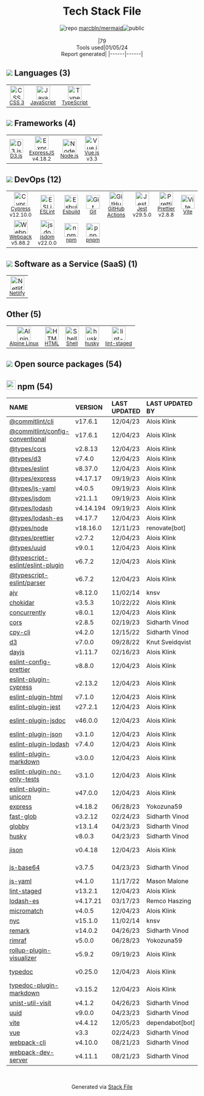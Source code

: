 <!--
&lt;--- Readme.md Snippet without images Start ---&gt;
## Tech Stack
marcbln/mermaid is built on the following main stack:

- [Jest](http://facebook.github.io/jest/) – Javascript Testing Framework
- [Node.js](http://nodejs.org/) – Frameworks (Full Stack)
- [ExpressJS](http://expressjs.com/) – Microframeworks (Backend)
- [JavaScript](https://developer.mozilla.org/en-US/docs/Web/JavaScript) – Languages
- [D3.js](http://d3js.org/) – Charting Libraries
- [TypeScript](http://www.typescriptlang.org) – Languages
- [Webpack](http://webpack.js.org) – JS Build Tools / JS Task Runners
- [Netlify](https://www.netlify.com/) – Static Web Hosting
- [ESLint](http://eslint.org/) – Code Review
- [Vue.js](http://vuejs.org/) – Javascript UI Libraries
- [Shell](https://en.wikipedia.org/wiki/Shell_script) – Shells
- [Alpine Linux](https://www.alpinelinux.org/) – Operating Systems
- [Prettier](https://prettier.io/) – Code Review
- [jsdom](https://github.com/jsdom/jsdom) – Headless Browsers
- [Cypress](https://www.cypress.io/) – Javascript Testing Framework
- [pnpm](https://pnpm.js.org/) – Package Managers
- [GitHub Actions](https://github.com/features/actions) – Continuous Integration
- [Vite](https://vitejs.dev/) – JS Build Tools / JS Task Runners
- [Esbuild](https://esbuild.github.io/) – JS Build Tools / JS Task Runners

Full tech stack [here](/techstack.md)

&lt;--- Readme.md Snippet without images End ---&gt;

&lt;--- Readme.md Snippet with images Start ---&gt;
## Tech Stack
marcbln/mermaid is built on the following main stack:

- <img width='25' height='25' src='https://img.stackshare.io/service/830/jest.png' alt='Jest'/> [Jest](http://facebook.github.io/jest/) – Javascript Testing Framework
- <img width='25' height='25' src='https://img.stackshare.io/service/1011/n1JRsFeB_400x400.png' alt='Node.js'/> [Node.js](http://nodejs.org/) – Frameworks (Full Stack)
- <img width='25' height='25' src='https://img.stackshare.io/service/1163/hashtag.png' alt='ExpressJS'/> [ExpressJS](http://expressjs.com/) – Microframeworks (Backend)
- <img width='25' height='25' src='https://img.stackshare.io/service/1209/javascript.jpeg' alt='JavaScript'/> [JavaScript](https://developer.mozilla.org/en-US/docs/Web/JavaScript) – Languages
- <img width='25' height='25' src='https://img.stackshare.io/service/1491/HgKolWB5_400x400.jpg' alt='D3.js'/> [D3.js](http://d3js.org/) – Charting Libraries
- <img width='25' height='25' src='https://img.stackshare.io/service/1612/bynNY5dJ.jpg' alt='TypeScript'/> [TypeScript](http://www.typescriptlang.org) – Languages
- <img width='25' height='25' src='https://img.stackshare.io/service/1682/IMG_4636.PNG' alt='Webpack'/> [Webpack](http://webpack.js.org) – JS Build Tools / JS Task Runners
- <img width='25' height='25' src='https://img.stackshare.io/service/2748/default_5dfbb146cf22182bca88c7d07f2515a5888fc12a.jpg' alt='Netlify'/> [Netlify](https://www.netlify.com/) – Static Web Hosting
- <img width='25' height='25' src='https://img.stackshare.io/service/3337/Q4L7Jncy.jpg' alt='ESLint'/> [ESLint](http://eslint.org/) – Code Review
- <img width='25' height='25' src='https://img.stackshare.io/service/3837/paeckCWC.png' alt='Vue.js'/> [Vue.js](http://vuejs.org/) – Javascript UI Libraries
- <img width='25' height='25' src='https://img.stackshare.io/service/4631/default_c2062d40130562bdc836c13dbca02d318205a962.png' alt='Shell'/> [Shell](https://en.wikipedia.org/wiki/Shell_script) – Shells
- <img width='25' height='25' src='https://img.stackshare.io/service/6429/alpine_linux.png' alt='Alpine Linux'/> [Alpine Linux](https://www.alpinelinux.org/) – Operating Systems
- <img width='25' height='25' src='https://img.stackshare.io/service/7035/default_66f265943abed56bcdbfca1c866a4261b1fbb063.jpg' alt='Prettier'/> [Prettier](https://prettier.io/) – Code Review
- <img width='25' height='25' src='https://img.stackshare.io/service/7054/preview.jpeg' alt='jsdom'/> [jsdom](https://github.com/jsdom/jsdom) – Headless Browsers
- <img width='25' height='25' src='https://img.stackshare.io/service/9231/default_66c5c1a197dcd0232e41e4ab6299d119b4e165b3.png' alt='Cypress'/> [Cypress](https://www.cypress.io/) – Javascript Testing Framework
- <img width='25' height='25' src='https://img.stackshare.io/service/10903/JLVo_YPe_400x400.jpg' alt='pnpm'/> [pnpm](https://pnpm.js.org/) – Package Managers
- <img width='25' height='25' src='https://img.stackshare.io/service/11563/actions.png' alt='GitHub Actions'/> [GitHub Actions](https://github.com/features/actions) – Continuous Integration
- <img width='25' height='25' src='https://img.stackshare.io/service/21547/default_1aeac791cde11ff66cc0b20dcc6144eeb185c905.png' alt='Vite'/> [Vite](https://vitejs.dev/) – JS Build Tools / JS Task Runners
- <img width='25' height='25' src='https://img.stackshare.io/service/25166/default_2dcc9286a150737a14625d18f6f93747f72be430.png' alt='Esbuild'/> [Esbuild](https://esbuild.github.io/) – JS Build Tools / JS Task Runners

Full tech stack [here](/techstack.md)

&lt;--- Readme.md Snippet with images End ---&gt;
-->
<div align="center">

# Tech Stack File
![](https://img.stackshare.io/repo.svg "repo") [marcbln/mermaid](https://github.com/marcbln/mermaid)![](https://img.stackshare.io/public_badge.svg "public")
<br/><br/>
|79<br/>Tools used|01/05/24 <br/>Report generated|
|------|------|
</div>

## <img src='https://img.stackshare.io/languages.svg'/> Languages (3)
<table><tr>
  <td align='center'>
  <img width='36' height='36' src='https://img.stackshare.io/service/6727/css.png' alt='CSS 3'>
  <br>
  <sub><a href="https://developer.mozilla.org/en-US/docs/Web/CSS/CSS3">CSS 3</a></sub>
  <br>
  <sub></sub>
</td>

<td align='center'>
  <img width='36' height='36' src='https://img.stackshare.io/service/1209/javascript.jpeg' alt='JavaScript'>
  <br>
  <sub><a href="https://developer.mozilla.org/en-US/docs/Web/JavaScript">JavaScript</a></sub>
  <br>
  <sub></sub>
</td>

<td align='center'>
  <img width='36' height='36' src='https://img.stackshare.io/service/1612/bynNY5dJ.jpg' alt='TypeScript'>
  <br>
  <sub><a href="http://www.typescriptlang.org">TypeScript</a></sub>
  <br>
  <sub></sub>
</td>

</tr>
</table>

## <img src='https://img.stackshare.io/frameworks.svg'/> Frameworks (4)
<table><tr>
  <td align='center'>
  <img width='36' height='36' src='https://img.stackshare.io/service/1491/HgKolWB5_400x400.jpg' alt='D3.js'>
  <br>
  <sub><a href="http://d3js.org/">D3.js</a></sub>
  <br>
  <sub></sub>
</td>

<td align='center'>
  <img width='36' height='36' src='https://img.stackshare.io/service/1163/hashtag.png' alt='ExpressJS'>
  <br>
  <sub><a href="http://expressjs.com/">ExpressJS</a></sub>
  <br>
  <sub>v4.18.2</sub>
</td>

<td align='center'>
  <img width='36' height='36' src='https://img.stackshare.io/service/1011/n1JRsFeB_400x400.png' alt='Node.js'>
  <br>
  <sub><a href="http://nodejs.org/">Node.js</a></sub>
  <br>
  <sub></sub>
</td>

<td align='center'>
  <img width='36' height='36' src='https://img.stackshare.io/service/3837/paeckCWC.png' alt='Vue.js'>
  <br>
  <sub><a href="http://vuejs.org/">Vue.js</a></sub>
  <br>
  <sub>v3.3</sub>
</td>

</tr>
</table>

## <img src='https://img.stackshare.io/devops.svg'/> DevOps (12)
<table><tr>
  <td align='center'>
  <img width='36' height='36' src='https://img.stackshare.io/service/9231/default_66c5c1a197dcd0232e41e4ab6299d119b4e165b3.png' alt='Cypress'>
  <br>
  <sub><a href="https://www.cypress.io/">Cypress</a></sub>
  <br>
  <sub>v12.10.0</sub>
</td>

<td align='center'>
  <img width='36' height='36' src='https://img.stackshare.io/service/3337/Q4L7Jncy.jpg' alt='ESLint'>
  <br>
  <sub><a href="http://eslint.org/">ESLint</a></sub>
  <br>
  <sub></sub>
</td>

<td align='center'>
  <img width='36' height='36' src='https://img.stackshare.io/service/25166/default_2dcc9286a150737a14625d18f6f93747f72be430.png' alt='Esbuild'>
  <br>
  <sub><a href="https://esbuild.github.io/">Esbuild</a></sub>
  <br>
  <sub></sub>
</td>

<td align='center'>
  <img width='36' height='36' src='https://img.stackshare.io/service/1046/git.png' alt='Git'>
  <br>
  <sub><a href="http://git-scm.com/">Git</a></sub>
  <br>
  <sub></sub>
</td>

<td align='center'>
  <img width='36' height='36' src='https://img.stackshare.io/service/11563/actions.png' alt='GitHub Actions'>
  <br>
  <sub><a href="https://github.com/features/actions">GitHub Actions</a></sub>
  <br>
  <sub></sub>
</td>

<td align='center'>
  <img width='36' height='36' src='https://img.stackshare.io/service/830/jest.png' alt='Jest'>
  <br>
  <sub><a href="http://facebook.github.io/jest/">Jest</a></sub>
  <br>
  <sub>v29.5.0</sub>
</td>

<td align='center'>
  <img width='36' height='36' src='https://img.stackshare.io/service/7035/default_66f265943abed56bcdbfca1c866a4261b1fbb063.jpg' alt='Prettier'>
  <br>
  <sub><a href="https://prettier.io/">Prettier</a></sub>
  <br>
  <sub>v2.8.8</sub>
</td>

<td align='center'>
  <img width='36' height='36' src='https://img.stackshare.io/service/21547/default_1aeac791cde11ff66cc0b20dcc6144eeb185c905.png' alt='Vite'>
  <br>
  <sub><a href="https://vitejs.dev/">Vite</a></sub>
  <br>
  <sub></sub>
</td>

</tr>
<tr>
  <td align='center'>
  <img width='36' height='36' src='https://img.stackshare.io/service/1682/IMG_4636.PNG' alt='Webpack'>
  <br>
  <sub><a href="http://webpack.js.org">Webpack</a></sub>
  <br>
  <sub>v5.88.2</sub>
</td>

<td align='center'>
  <img width='36' height='36' src='https://img.stackshare.io/service/7054/preview.jpeg' alt='jsdom'>
  <br>
  <sub><a href="https://github.com/jsdom/jsdom">jsdom</a></sub>
  <br>
  <sub>v22.0.0</sub>
</td>

<td align='center'>
  <img width='36' height='36' src='https://img.stackshare.io/service/1120/lejvzrnlpb308aftn31u.png' alt='npm'>
  <br>
  <sub><a href="https://www.npmjs.com/">npm</a></sub>
  <br>
  <sub></sub>
</td>

<td align='center'>
  <img width='36' height='36' src='https://img.stackshare.io/service/10903/JLVo_YPe_400x400.jpg' alt='pnpm'>
  <br>
  <sub><a href="https://pnpm.js.org/">pnpm</a></sub>
  <br>
  <sub></sub>
</td>

</tr>
</table>

## <img src='https://img.stackshare.io/saas.svg'/> Software as a Service (SaaS) (1)
<table><tr>
  <td align='center'>
  <img width='36' height='36' src='https://img.stackshare.io/service/2748/default_5dfbb146cf22182bca88c7d07f2515a5888fc12a.jpg' alt='Netlify'>
  <br>
  <sub><a href="https://www.netlify.com/">Netlify</a></sub>
  <br>
  <sub></sub>
</td>

</tr>
</table>

## Other (5)
<table><tr>
  <td align='center'>
  <img width='36' height='36' src='https://img.stackshare.io/service/6429/alpine_linux.png' alt='Alpine Linux'>
  <br>
  <sub><a href="https://www.alpinelinux.org/">Alpine Linux</a></sub>
  <br>
  <sub></sub>
</td>

<td align='center'>
  <img width='36' height='36' src='https://img.stackshare.io/service/2270/no-img-open-source.png' alt='HTML'>
  <br>
  <sub><a href="http://">HTML</a></sub>
  <br>
  <sub></sub>
</td>

<td align='center'>
  <img width='36' height='36' src='https://img.stackshare.io/service/4631/default_c2062d40130562bdc836c13dbca02d318205a962.png' alt='Shell'>
  <br>
  <sub><a href="https://en.wikipedia.org/wiki/Shell_script">Shell</a></sub>
  <br>
  <sub></sub>
</td>

<td align='center'>
  <img width='36' height='36' src='https://img.stackshare.io/service/9527/5502029.jpeg' alt='husky'>
  <br>
  <sub><a href="https://github.com/typicode/husky">husky</a></sub>
  <br>
  <sub></sub>
</td>

<td align='center'>
  <img width='36' height='36' src='https://img.stackshare.io/service/10577/11071.jpeg' alt='lint-staged'>
  <br>
  <sub><a href="https://github.com/okonet/lint-staged">lint-staged</a></sub>
  <br>
  <sub></sub>
</td>

</tr>
</table>


## <img src='https://img.stackshare.io/group.svg' /> Open source packages (54)</h2>

## <img width='24' height='24' src='https://img.stackshare.io/service/1120/lejvzrnlpb308aftn31u.png'/> npm (54)

|NAME|VERSION|LAST UPDATED|LAST UPDATED BY|LICENSE|VULNERABILITIES|
|:------|:------|:------|:------|:------|:------|
|[@commitlint/cli](https://www.npmjs.com/@commitlint/cli)|v17.6.1|12/04/23|Alois Klink |MIT|N/A|
|[@commitlint/config-conventional](https://www.npmjs.com/@commitlint/config-conventional)|v17.6.1|12/04/23|Alois Klink |MIT|N/A|
|[@types/cors](https://www.npmjs.com/@types/cors)|v2.8.13|12/04/23|Alois Klink |MIT|N/A|
|[@types/d3](https://www.npmjs.com/@types/d3)|v7.4.0|12/04/23|Alois Klink |MIT|N/A|
|[@types/eslint](https://www.npmjs.com/@types/eslint)|v8.37.0|12/04/23|Alois Klink |MIT|N/A|
|[@types/express](https://www.npmjs.com/@types/express)|v4.17.17|09/19/23|Alois Klink |MIT|N/A|
|[@types/js-yaml](https://www.npmjs.com/@types/js-yaml)|v4.0.5|09/19/23|Alois Klink |MIT|N/A|
|[@types/jsdom](https://www.npmjs.com/@types/jsdom)|v21.1.1|09/19/23|Alois Klink |MIT|N/A|
|[@types/lodash](https://www.npmjs.com/@types/lodash)|v4.14.194|09/19/23|Alois Klink |MIT|N/A|
|[@types/lodash-es](https://www.npmjs.com/@types/lodash-es)|v4.17.7|12/04/23|Alois Klink |MIT|N/A|
|[@types/node](https://www.npmjs.com/@types/node)|v18.16.0|12/11/23|renovate[bot] |MIT|N/A|
|[@types/prettier](https://www.npmjs.com/@types/prettier)|v2.7.2|12/04/23|Alois Klink |MIT|N/A|
|[@types/uuid](https://www.npmjs.com/@types/uuid)|v9.0.1|12/04/23|Alois Klink |MIT|N/A|
|[@typescript-eslint/eslint-plugin](https://www.npmjs.com/@typescript-eslint/eslint-plugin)|v6.7.2|12/04/23|Alois Klink |MIT|N/A|
|[@typescript-eslint/parser](https://www.npmjs.com/@typescript-eslint/parser)|v6.7.2|12/04/23|Alois Klink |BSD-2-Clause|N/A|
|[ajv](https://www.npmjs.com/ajv)|v8.12.0|11/02/14|knsv |MIT|N/A|
|[chokidar](https://www.npmjs.com/chokidar)|v3.5.3|10/22/22|Alois Klink |MIT|N/A|
|[concurrently](https://www.npmjs.com/concurrently)|v8.0.1|12/04/23|Alois Klink |MIT|N/A|
|[cors](https://www.npmjs.com/cors)|v2.8.5|02/19/23|Sidharth Vinod |MIT|N/A|
|[cpy-cli](https://www.npmjs.com/cpy-cli)|v4.2.0|12/15/22|Sidharth Vinod |MIT|N/A|
|[d3](https://www.npmjs.com/d3)|v7.0.0|09/28/22|Knut Sveidqvist |ISC|N/A|
|[dayjs](https://www.npmjs.com/dayjs)|v1.11.7|02/16/23|Alois Klink |MIT|N/A|
|[eslint-config-prettier](https://www.npmjs.com/eslint-config-prettier)|v8.8.0|12/04/23|Alois Klink |MIT|N/A|
|[eslint-plugin-cypress](https://www.npmjs.com/eslint-plugin-cypress)|v2.13.2|12/04/23|Alois Klink |MIT|N/A|
|[eslint-plugin-html](https://www.npmjs.com/eslint-plugin-html)|v7.1.0|12/04/23|Alois Klink |ISC|N/A|
|[eslint-plugin-jest](https://www.npmjs.com/eslint-plugin-jest)|v27.2.1|12/04/23|Alois Klink |MIT|N/A|
|[eslint-plugin-jsdoc](https://www.npmjs.com/eslint-plugin-jsdoc)|v46.0.0|12/04/23|Alois Klink |BSD-3-Clause|N/A|
|[eslint-plugin-json](https://www.npmjs.com/eslint-plugin-json)|v3.1.0|12/04/23|Alois Klink |MIT|N/A|
|[eslint-plugin-lodash](https://www.npmjs.com/eslint-plugin-lodash)|v7.4.0|12/04/23|Alois Klink |MIT|N/A|
|[eslint-plugin-markdown](https://www.npmjs.com/eslint-plugin-markdown)|v3.0.0|12/04/23|Alois Klink |MIT|N/A|
|[eslint-plugin-no-only-tests](https://www.npmjs.com/eslint-plugin-no-only-tests)|v3.1.0|12/04/23|Alois Klink |MIT|N/A|
|[eslint-plugin-unicorn](https://www.npmjs.com/eslint-plugin-unicorn)|v47.0.0|12/04/23|Alois Klink |MIT|N/A|
|[express](https://www.npmjs.com/express)|v4.18.2|06/28/23|Yokozuna59 |MIT|N/A|
|[fast-glob](https://www.npmjs.com/fast-glob)|v3.2.12|02/24/23|Sidharth Vinod |MIT|N/A|
|[globby](https://www.npmjs.com/globby)|v13.1.4|04/23/23|Sidharth Vinod |MIT|N/A|
|[husky](https://www.npmjs.com/husky)|v8.0.3|04/23/23|Sidharth Vinod |MIT|N/A|
|[jison](https://www.npmjs.com/jison)|v0.4.18|12/04/23|Alois Klink |MIT|[CVE-2020-8178](https://github.com/advisories/GHSA-vr9x-mm65-2438) (High)|
|[js-base64](https://www.npmjs.com/js-base64)|v3.7.5|04/23/23|Sidharth Vinod |BSD-3-Clause|N/A|
|[js-yaml](https://www.npmjs.com/js-yaml)|v4.1.0|11/17/22|Mason Malone |MIT|N/A|
|[lint-staged](https://www.npmjs.com/lint-staged)|v13.2.1|12/04/23|Alois Klink |MIT|N/A|
|[lodash-es](https://www.npmjs.com/lodash-es)|v4.17.21|03/17/23|Remco Haszing |MIT|N/A|
|[micromatch](https://www.npmjs.com/micromatch)|v4.0.5|12/04/23|Alois Klink |MIT|N/A|
|[nyc](https://www.npmjs.com/nyc)|v15.1.0|11/02/14|knsv |ISC|N/A|
|[remark](https://www.npmjs.com/remark)|v14.0.2|04/26/23|Sidharth Vinod |MIT|N/A|
|[rimraf](https://www.npmjs.com/rimraf)|v5.0.0|06/28/23|Yokozuna59 |ISC|N/A|
|[rollup-plugin-visualizer](https://www.npmjs.com/rollup-plugin-visualizer)|v5.9.2|09/19/23|Alois Klink |MIT|N/A|
|[typedoc](https://www.npmjs.com/typedoc)|v0.25.0|12/04/23|Alois Klink |Apache-2.0|N/A|
|[typedoc-plugin-markdown](https://www.npmjs.com/typedoc-plugin-markdown)|v3.15.2|12/04/23|Alois Klink |MIT|N/A|
|[unist-util-visit](https://www.npmjs.com/unist-util-visit)|v4.1.2|04/26/23|Sidharth Vinod |MIT|N/A|
|[uuid](https://www.npmjs.com/uuid)|v9.0.0|04/23/23|Sidharth Vinod |MIT|N/A|
|[vite](https://www.npmjs.com/vite)|v4.4.12|12/05/23|dependabot[bot] |N/A|N/A|
|[vue](https://www.npmjs.com/vue)|v3.3|02/24/23|Sidharth Vinod |MIT|N/A|
|[webpack-cli](https://www.npmjs.com/webpack-cli)|v4.10.0|08/21/23|Sidharth Vinod |MIT|N/A|
|[webpack-dev-server](https://www.npmjs.com/webpack-dev-server)|v4.11.1|08/21/23|Sidharth Vinod |MIT|N/A|

<br/>
<div align='center'>

Generated via [Stack File](https://github.com/marketplace/stack-file)
